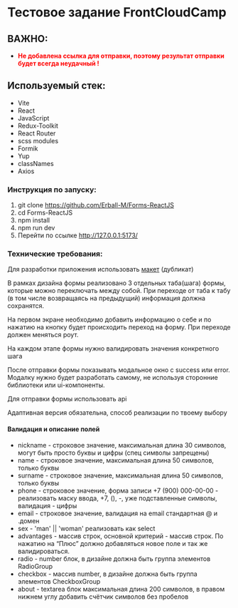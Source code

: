 # Тестовое задание FrontCloudCamp

## ВАЖНО:
- **<span style="color:red">Не добавлена ссылка для отправки, поэтому результат отправки будет всегда неудачный !</span>**

## Используемый стек:
- Vite
- React
- JavaScript
- Redux-Toolkit
- React Router
- scss modules
- Formik
- Yup
- classNames
- Axios

### Инструкция по запуску:
1. git clone https://github.com/Erball-M/Forms-ReactJS
2. cd Forms-ReactJS
3. npm install
4. npm run dev
5. Перейти по ссылке http://127.0.0.1:5173/

### Технические требования: 

Для разработки приложения использовать [макет](https://www.figma.com/file/CXuyFOsCtGotRhUx09VUgj/FrontCloudCamp-Dublicate?type=design&node-id=0%3A1&t=RzMgMLtEsWGEkHzm-1) (дубликат)

В рамках дизайна формы реализовано 3 отдельных таба(шага) формы, которые можно переключать между собой. При переходе от таба к табу (в том числе возвращаясь на предыдущий) информация должна сохранятся.

На первом экране необходимо добавить информацию о себе и по нажатию на кнопку будет происходить переход на форму. При переходе должен меняться роут.

На каждом этапе формы нужно валидировать значения конкретного шага

После отправки формы показывать модальное окно с success или error. Модалку нужно будет разработать самому, не используя сторонние библиотеки или ui-компоненты.

Для отправки формы использовать api

Адаптивная версия обязательна, способ реализации по твоему выбору 

#### Валидация и описание полей

- nickname - строковое значение, максимальная длина 30 символов, могут быть просто буквы и цифры (спец символы запрещены)
- name - строковое значение, максимальная длина 50 символов, только буквы
- surname - строковое значение, максимальная длина 50 символов, только буквы
- phone - строковое значение, форма записи +7 (900) 000-00-00 - реализовать маску ввода, +7, (), -, уже подставленные символы, валидация - цифры
- email - строковое значение, валидация на email стандартная @ и .домен
- sex - 'man' || 'woman' реализовать как select
- advantages - массив строк, основной критерий - массив строк. По нажатию на “Плюс” должно добавляться новое поле и так же валидироваться.
- radio - number блок, в дизайне должна быть группа элементов RadioGroup
- checkbox - массив number, в дизайне должна быть группа элементов CheckboxGroup
- about - textarea блок максимальная длина 200 символов, в правом нижнем углу добавить счётчик символов без пробелов